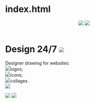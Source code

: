 # index.html
<html>
    
  <head>
   <link rel="stylesheet""style.css">
    </head>
    <body>
        <header>
            <img class="icons" src="/uploads/2020/12/painter-161318_1280_0_1606929818.png"/>
            <img src="/uploads/2020/12/watercolour-4116355_1280%201_0_1606929771.png">
        </header>
        <main>
            <h1>Design 24/7 <img class="icons" src="/uploads/2020/12/smiley-559124_1280_0_1606930190.png"/></h1>
            <p>Designer drawing for websites:<br/>
                <img class="marker" src="/uploads/2020/12/Group%201%20(1)_0_1606931792.png"/>logos;<br/>
                <img class="marker" src="/uploads/2020/12/Group%201%20(1)_0_1606931792.png"/>icons;<br/>
                <img class="marker" src="/uploads/2020/12/Group%201%20(1)_0_1606931792.png"/>collages.<br/>
            <img src="/uploads/2020/12/splatter-303249_1280%201_0_1606930441.png"/></p>
        </main>
        <footer>
            <a href=""><img class="icons" src="/uploads/2020/12/instagram-3288419_1280%201_0_1606932144.png"/></a>
            <a href=""><img class="icons" src="/uploads/2020/12/Whats%20App_0_1606932493.png"/></a>
        </footer>
    </body>
</html>
